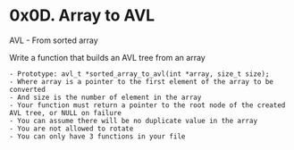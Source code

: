 # 0x0D. Array to AVL

 AVL - From sorted array 

Write a function that builds an AVL tree from an array

    - Prototype: avl_t *sorted_array_to_avl(int *array, size_t size);
    - Where array is a pointer to the first element of the array to be converted
    - And size is the number of element in the array
    - Your function must return a pointer to the root node of the created AVL tree, or NULL on failure
    - You can assume there will be no duplicate value in the array
    - You are not allowed to rotate
    - You can only have 3 functions in your file
